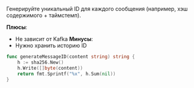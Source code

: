 Генерируйте уникальный ID для каждого сообщения (например, хэш содержимого + таймстемп).

**Плюсы**:
- Не зависит от Kafka
**Минусы**:
- Нужно хранить историю ID

```go
func generateMessageID(content string) string {
    h := sha256.New()
    h.Write([]byte(content))
    return fmt.Sprintf("%x", h.Sum(nil))
}
```